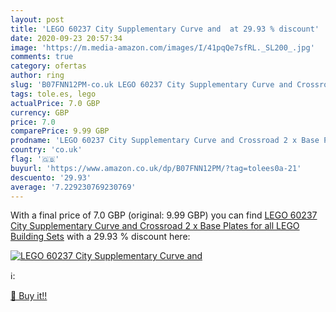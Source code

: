 ```yaml
---
layout: post
title: 'LEGO 60237 City Supplementary Curve and  at 29.93 % discount'
date: 2020-09-23 20:57:34
image: 'https://m.media-amazon.com/images/I/41pqQe7sfRL._SL200_.jpg'
comments: true
category: ofertas
author: ring
slug: 'B07FNN12PM-co.uk LEGO 60237 City Supplementary Curve and Crossroad 2 x...'
tags: tole.es, lego
actualPrice: 7.0 GBP
currency: GBP
price: 7.0
comparePrice: 9.99 GBP
prodname: 'LEGO 60237 City Supplementary Curve and Crossroad 2 x Base Plates for all LEGO Building Sets'
country: 'co.uk'
flag: '🇬🇧'
buyurl: 'https://www.amazon.co.uk/dp/B07FNN12PM/?tag=tolees0a-21'
descuento: '29.93'
average: '7.229230769230769'
---
```


With a final price of 7.0 GBP (original: 9.99 GBP) you can find [LEGO 60237 City Supplementary Curve and Crossroad 2 x Base Plates for all LEGO Building Sets](https://www.amazon.co.uk/dp/B07FNN12PM/?tag=tolees0a-21) with a  29.93 % discount here:

[![LEGO 60237 City Supplementary Curve and ](https://m.media-amazon.com/images/I/41pqQe7sfRL._SL200_.jpg)](https://www.amazon.co.uk/dp/B07FNN12PM/?tag=tolees0a-21)

ℹ️:


[🛒 Buy it!!](https://www.amazon.co.uk/dp/B07FNN12PM/?tag=tolees0a-21)
